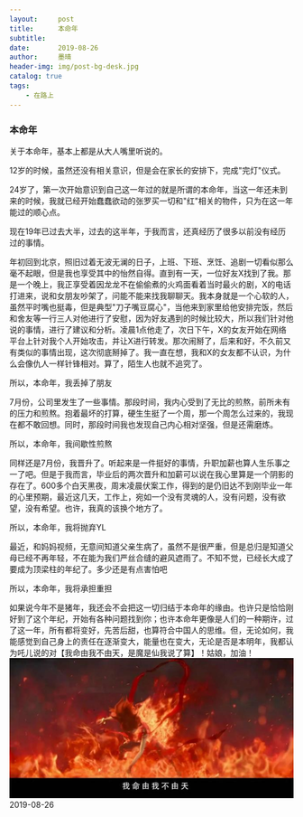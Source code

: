 ```yaml
---
layout:     post
title:      本命年
subtitle:   
date:       2019-08-26
author:     墨晴
header-img: img/post-bg-desk.jpg
catalog: true
tags:
    - 在路上
---
```

### 本命年
关于本命年，基本上都是从大人嘴里听说的。

12岁的时候，虽然还没有相关意识，但是会在家长的安排下，完成"完灯"仪式。

24岁了，第一次开始意识到自己这一年过的就是所谓的本命年，当这一年还未到来的时候，我就已经开始蠢蠢欲动的张罗买一切和"红"相关的物件，只为在这一年能过的顺心点。

现在19年已过去大半，过去的这半年，于我而言，还真经历了很多以前没有经历过的事情。

年初回到北京，照旧过着无波无澜的日子，上班、下班、烹饪、追剧一切看似那么毫不起眼，但是我也享受其中的怡然自得。直到有一天，一位好友X找到了我。那是一个晚上，我正享受着因龙龙不在偷偷煮的火鸡面看着当时最火的剧，X的电话打进来，说和女朋友吵架了，问能不能来找我聊聊天。我本身就是一个心软的人，虽然平时嘴也挺毒，但是典型"刀子嘴豆腐心"，当他来到家里给他安排完饭，然后和舍友等一行三人对他进行了安慰，因为好友遇到的时候比较大，所以我们针对他说的事情，进行了建议和分析。凌晨1点他走了，次日下午，X的女友开始在网络平台上针对我个人开始攻击，并让X进行转发。那次闹掰了，后来和好，不久前又有类似的事情出现，这次彻底掰掉了。我一直在想，我和X的女友都不认识，为什么会像仇人一样针锋相对。算了，陌生人也就不追究了。

所以，本命年，我丢掉了朋友

7月份，公司里发生了一些事情。那段时间，我内心受到了无比的煎熬，前所未有的压力和煎熬。抱着最坏的打算，硬生生挺了一个周，那一个周怎么过来的，我现在都不敢回想。同时，那段时间我也发现自己内心相对坚强，但是还需磨炼。

所以，本命年，我间歇性煎熬

同样还是7月份，我晋升了。听起来是一件挺好的事情，升职加薪也算人生乐事之一了吧。但是于我而言，毕业后的两次晋升和加薪可以说在我心里算是一个阴影的存在了。600多个白天黑夜，周末凌晨伏案工作，得到的是仍旧达不到刚毕业一年的心里预期，最近这几天，工作上，宛如一个没有灵魂的人，没有问题，没有欲望，没有希望。也许，我真的该换个地方了。

所以，本命年，我将抛弃YL

最近，和妈妈视频，无意间知道父亲生病了，虽然不是很严重，但是总归是知道父母已经不再年轻，不在能为我们严丝合缝的避风遮雨了。不知不觉，已经长大成了要成为顶梁柱的年纪了。多少还是有点害怕吧

所以，本命年，我将承担重担

如果说今年不是猪年，我还会不会把这一切归结于本命年的缘由。也许只是恰恰刚好到了这个年纪，开始有各种问题找到你；也许本命年更像是人们的一种期许，过了这一年，所有都将变好，先苦后甜，也算符合中国人的思维。但，无论如何，我能感觉到自己身上的责任在逐渐变大，能量也在变大，无论是否是本明年，我都认为吒儿说的对【我命由我不由天，是魔是仙我说了算】！姑娘，加油！
![](img/nz.jpg)
2019-08-26
